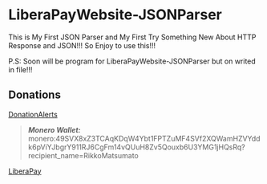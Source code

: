 # LiberaPayWebsite-JSONParser
This is My First JSON Parser and My First Try Something New About HTTP Response and JSON!!! So Enjoy to use this!!!

P.S: Soon will be program for LiberaPayWebsite-JSONParser but on writed in file!!!

## Donations

[DonationAlerts](https://donationalerts.com/r/rikkomatsumato)

> **_Monero Wallet:_** 
> monero:49SVX8xZ3TCAqKDqW4Ybt1FPTZuMF4SVf2XQWamHZVYddk6pViYJbgrY911RJ6CgFm14vQUuH8Zv5Qouxb6U3YMG1jHQsRq?recipient_name=RikkoMatsumato

[LiberaPay](https://liberapay.com/RikkoMatsumatoOfficial/donate)
